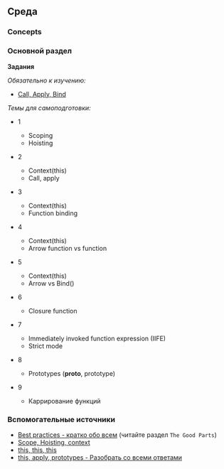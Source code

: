 ## Среда


### Concepts

### Основной раздел

**Задания**

*Обязательно к изучению:*
- [Call, Apply, Bind](https://www.codingame.com/playgrounds/9799/learn-solve-call-apply-and-bind-methods-in-javascript)


*Темы для самоподготовки:*
- 1
  - Scoping
  - Hoisting

- 2 
  - Context(this)
  - Call, apply
  
- 3
  - Context(this)
  - Function binding

- 4 
  - Context(this)
  - Arrow function vs function
  
- 5
  - Context(this)
  - Arrow vs Bind()

- 6
  - Closure function
  
- 7
  - Immediately invoked function expression (IIFE)
  - Strict mode
  
- 8
  - Prototypes (__proto__, prototype)
  
- 9
  - Каррирование функций 


### Вспомогательные источники

- [Best practices - кратко обо всем](http://jstherightway.org/) (читайте раздел `The Good Parts`)
- [Scope, Hoisting, context](https://www.sitepoint.com/5-typical-javascript-interview-exercises/)
- [this, this, this](https://www.sitepoint.com/mastering-javascripts-this-keyword/)
- [this, apply, prototypes - Разобрать со всеми ответами](https://stackoverflow.com/questions/16226751/what-is-a-best-practice-for-ensuring-this-context-in-javascript)
